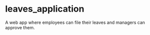 # leaves_application
A web app where employees can file their leaves and managers can approve them.
